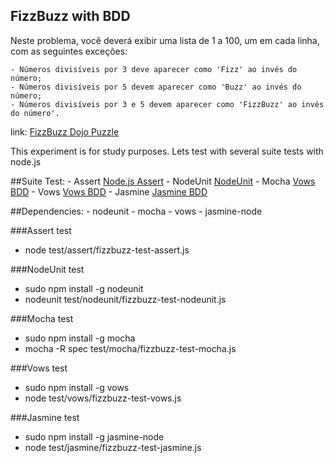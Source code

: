 FizzBuzz with BDD
---------------

Neste problema, você deverá exibir uma lista de 1 a 100, um em cada linha, com as seguintes exceções:

	- Números divisíveis por 3 deve aparecer como 'Fizz' ao invés do número;
	- Números divisíveis por 5 devem aparecer como 'Buzz' ao invés do número;
	- Números divisíveis por 3 e 5 devem aparecer como 'FizzBuzz' ao invés do número'.


link: [FizzBuzz Dojo Puzzle](http://dojopuzzles.com/problemas/exibe/fizzbuzz/ "FizzBuzz Dojo Puzzle")


This experiment is for study purposes. Lets test with several suite tests with node.js


##Suite Test:
	- Assert [Node.js Assert](http://nodejs.org/docs/v0.3.1/api/assert.html "Node.js Assert")
	- NodeUnit [NodeUnit](http://nodejs.org/docs/v0.3.1/api/assert.html "NodeUnit")
	- Mocha [Vows BDD](https://github.com/visionmedia/mocha "Mocha BDD")
	- Vows [Vows BDD](http://vowsjs.org/ "Vows BDD")
	- Jasmine [Jasmine BDD](https://github.com/pivotal/jasmine/wiki "Jasmine BDD")


##Dependencies:
	- nodeunit
	- mocha
	- vows
	- jasmine-node

###Assert test
- node test/assert/fizzbuzz-test-assert.js

###NodeUnit test
- sudo npm install -g nodeunit
- nodeunit test/nodeunit/fizzbuzz-test-nodeunit.js 

###Mocha test
- sudo npm install -g mocha
- mocha -R spec test/mocha/fizzbuzz-test-mocha.js 

###Vows test
- sudo npm install -g vows
- node test/vows/fizzbuzz-test-vows.js

###Jasmine test
- sudo npm install -g jasmine-node
- node test/jasmine/fizzbuzz-test-jasmine.js
